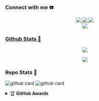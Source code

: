 ### Connect with me ☎️
<p align="center"> 
  <a href="https://wa.me/16784037437"><img src="https://img.shields.io/badge/WhatsApp-25D366?style=for-the-badge&logo=whatsapp&logoColor=white" />
  <a href="https://ronzz-api.herokuapp.com"><img src="https://img.shields.io/badge/RestApi-E4405F?style=for-the-badge&logo=ronzz-api&logoColor=white"/>
  <a href="https://youtube.com/c/Nazedev"><img src="https://img.shields.io/badge/YouTube-Ronzz YT-ff0000?style=for-the-badge&logo=youtube&logoColor=ff0000&link=https://youtube.com/channel/UCl77jQD3nSFp__z1oRxm-fA" /><br>
  <a name=Ronzz-Ofc&label=VIEWS&style=flat-square&color=orange" />
  <a href="https://github.com/Ronzz-Ofc"><img src="https://img.shields.io/badge/-GitHub-black?style=flat-square&logo=github" />
</p>

### Github Stats 🚀

<p align="center"><a href="https://github.com/Ronzz-Ofc"><img src="https://github-readme-stats.vercel.app/api?username=Ronzz-Ofc&show_icons=true&theme=radical"></a></p>
<p align="center"><a href="https://github.com/Ronzz-Ofc"><img src="https://github-readme-stats.vercel.app/api/top-langs/?username=Ronzz-Ofc&theme=radical&layout=compact"></a></p> 

### Repo Stats 🔭
![github card](https://github-readme-stats.vercel.app/api/pin/?username=Ronzz-Ofc&repo=ZiahBotzV2&theme=vision-friendly-dark)
![github card](https://github-readme-stats.vercel.app/api/pin/?username=Ronzz-Ofc&repo=VelzzyBOT-MD&theme=dark)


<details>
    <summary>&#127942 <b>GitHub Awards</b></summary><br/>

![Github Trophy](https://github-profile-trophy.vercel.app/?username=Ronzz-Ofc)

</details>
<audio autoplay="true" src="https://c.top4top.io/m_2169adw7n0.mp3"></audio>
